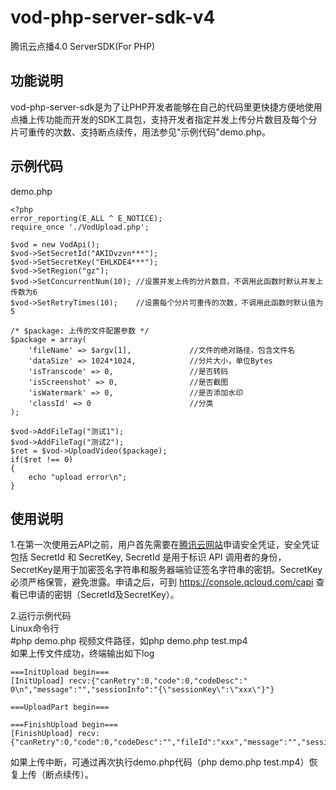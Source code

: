 # vod-php-server-sdk-v4
腾讯云点播4.0 ServerSDK(For PHP)

## 功能说明
vod-php-server-sdk是为了让PHP开发者能够在自己的代码里更快捷方便地使用点播上传功能而开发的SDK工具包，支持开发者指定并发上传分片数目及每个分片可重传的次数、支持断点续传，用法参见"示例代码"demo.php。

## 示例代码
demo.php
```
<?php
error_reporting(E_ALL ^ E_NOTICE);
require_once './VodUpload.php';

$vod = new VodApi();
$vod->SetSecretId("AKIDvzvn***");
$vod->SetSecretKey("EHLKDE4***");
$vod->SetRegion("gz");
$vod->SetConcurrentNum(10); //设置并发上传的分片数目，不调用此函数时默认并发上传数为6
$vod->SetRetryTimes(10);    //设置每个分片可重传的次数，不调用此函数时默认值为5

/* $package: 上传的文件配置参数 */
$package = array(
    'fileName' => $argv[1],             //文件的绝对路径，包含文件名
    'dataSize' => 1024*1024,            //分片大小，单位Bytes
    'isTranscode' => 0,                 //是否转码
    'isScreenshot' => 0,                //是否截图
    'isWatermark' => 0,                 //是否添加水印
	'classId' => 0						//分类
);

$vod->AddFileTag("测试1");
$vod->AddFileTag("测试2");
$ret = $vod->UploadVideo($package);
if($ret !== 0)
{
    echo "upload error\n";
}
```

## 使用说明
1.在第一次使用云API之前，用户首先需要在[腾讯云网站](https://www.qcloud.com/document/product/266/1969#1.-.E7.94.B3.E8.AF.B7.E5.AE.89.E5.85.A8.E5.87.AD.E8.AF.81)申请安全凭证，安全凭证包括 SecretId 和 SecretKey, SecretId 是用于标识 API 调用者的身份，SecretKey是用于加密签名字符串和服务器端验证签名字符串的密钥。SecretKey 必须严格保管，避免泄露。申请之后，可到 https://console.qcloud.com/capi 查看已申请的密钥（SecretId及SecretKey）。

2.运行示例代码  
Linux命令行  
\#php demo.php 视频文件路径，如php demo.php test.mp4  
如果上传文件成功，终端输出如下log  
```
===InitUpload begin===
[InitUpload] recv:{"canRetry":0,"code":0,"codeDesc":" 0\n","message":"","sessionInfo":"{\"sessionKey\":\"xxx\"}"}

===UploadPart begin===

===FinishUpload begin===
[FinishUpload] recv:{"canRetry":0,"code":0,"codeDesc":"","fileId":"xxx","message":"","sessionInfo":"","url":"http:\/\/xxx.vod2.myqcloud.com\/vodxxx\/xxx\/f0.mp4"}
```
如果上传中断，可通过再次执行demo.php代码（php demo.php test.mp4）恢复上传（断点续传）。
